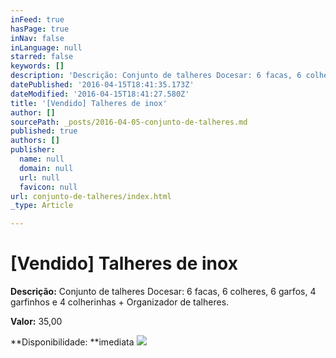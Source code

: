 ```yaml
---
inFeed: true
hasPage: true
inNav: false
inLanguage: null
starred: false
keywords: []
description: 'Descrição: Conjunto de talheres Docesar: 6 facas, 6 colheres, 6 garfos, 4 garfinhos e 4 colherinhas + Organizador de talheres.'
datePublished: '2016-04-15T18:41:35.173Z'
dateModified: '2016-04-15T18:41:27.580Z'
title: '[Vendido] Talheres de inox'
author: []
sourcePath: _posts/2016-04-05-conjunto-de-talheres.md
published: true
authors: []
publisher:
  name: null
  domain: null
  url: null
  favicon: null
url: conjunto-de-talheres/index.html
_type: Article

---
```

# \[Vendido\] Talheres de inox

**Descrição:** Conjunto de talheres Docesar: 6 facas, 6 colheres, 6 garfos, 4 garfinhos e 4 colherinhas + Organizador de talheres.

**Valor:** 35,00

**Disponibilidade: **imediata
![](https://the-grid-user-content.s3-us-west-2.amazonaws.com/ed40d5c5-9839-4e8d-ae6b-44e03619708b.jpg)